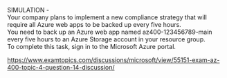 SIMULATION -<br/>Your company plans to implement a new compliance strategy that will require all Azure web apps to be backed up every five hours.<br/>You need to back up an Azure web app named az400-123456789-main every five hours to an Azure Storage account in your resource group.<br/>To complete this task, sign in to the Microsoft Azure portal.<br/><p><a href="https://www.examtopics.com/discussions/microsoft/view/55151-exam-az-400-topic-4-question-14-discussion/">https://www.examtopics.com/discussions/microsoft/view/55151-exam-az-400-topic-4-question-14-discussion/</a></p><script src="https://giscus.app/client.js"                    data-repo="azsamples/az204"                    data-repo-id="R_kgDOMRXzDQ"                    data-category="General"                    data-category-id="DIC_kwDOMRXzDc4Cgi27"                    data-mapping="pathname"                    data-strict="0"                    data-reactions-enabled="0"                    data-emit-metadata="0"                    data-input-position="bottom"                    data-theme="preferred_color_scheme"                    data-lang="en"                    crossorigin="anonymous"                    async>                    </script>